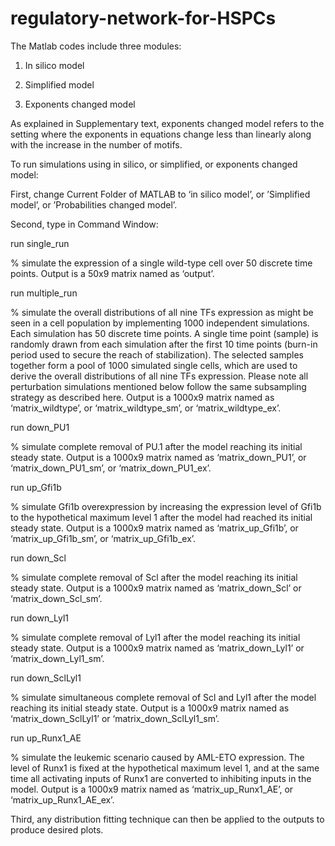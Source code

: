 # regulatory-network-for-HSPCs
The Matlab codes include three modules: 

1.	In silico model

2.	Simplified model

3.	Exponents changed model

As explained in Supplementary text, exponents changed model refers to the setting where the exponents in equations change less than linearly along with the increase in the number of motifs. 

To run simulations using in silico, or simplified, or exponents changed model:

First, change Current Folder of MATLAB to ‘in silico model’, or ’Simplified model’, or ’Probabilities changed model’.

Second, type in Command Window:

run single_run

% simulate the expression of a single wild-type cell over 50 discrete time points. Output is a 50x9 matrix named as ‘output’.

run multiple_run

% simulate the overall distributions of all nine TFs expression as might be seen in a cell population by implementing 1000 independent simulations. Each simulation has 50 discrete time points. A single time point (sample) is randomly drawn from each simulation after the first 10 time points (burn-in period used to secure the reach of stabilization). The selected samples together form a pool of 1000 simulated single cells, which are used to derive the overall distributions of all nine TFs expression. Please note all perturbation simulations mentioned below follow the same subsampling strategy as described here. Output is a 1000x9 matrix named as ‘matrix_wildtype’, or ‘matrix_wildtype_sm’, or ‘matrix_wildtype_ex’. 

run down_PU1

% simulate complete removal of PU.1 after the model reaching its initial steady state. Output is a 1000x9 matrix named as ‘matrix_down_PU1’, or ‘matrix_down_PU1_sm’, or ‘matrix_down_PU1_ex’.

run up_Gfi1b

% simulate Gfi1b overexpression by increasing the expression level of Gfi1b to the hypothetical maximum level 1 after the model had reached its initial steady state. Output is a 1000x9 matrix named as ‘matrix_up_Gfi1b’, or ‘matrix_up_Gfi1b_sm’, or ‘matrix_up_Gfi1b_ex’.

run down_Scl

% simulate complete removal of Scl after the model reaching its initial steady state. Output is a 1000x9 matrix named as ‘matrix_down_Scl’ or ‘matrix_down_Scl_sm’. 

run down_Lyl1

% simulate complete removal of Lyl1 after the model reaching its initial steady state. Output is a 1000x9 matrix named as ‘matrix_down_Lyl1’ or ‘matrix_down_Lyl1_sm’. 

run down_SclLyl1

% simulate simultaneous complete removal of Scl and Lyl1 after the model reaching its initial steady state. Output is a 1000x9 matrix named as ‘matrix_down_SclLyl1’ or ‘matrix_down_SclLyl1_sm’. 

run up_Runx1_AE

% simulate the leukemic scenario caused by AML-ETO expression. The level of Runx1 is fixed at the hypothetical maximum level 1, and at the same time all activating inputs of Runx1 are converted to inhibiting inputs in the model. Output is a 1000x9 matrix named as ‘matrix_up_Runx1_AE’, or ‘matrix_up_Runx1_AE_ex’. 

Third, any distribution fitting technique can then be applied to the outputs to produce desired plots. 
